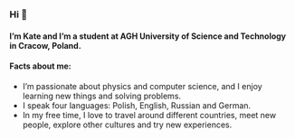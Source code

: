 ### Hi 👋

#### I’m Kate and I’m a student at AGH University of Science and Technology in Cracow, Poland. 
#### Facts about me:
- I’m passionate about physics and computer science, and I enjoy learning new things and solving problems. 
- I speak four languages: Polish, English, Russian and German. 
- In my free time, I love to travel around different countries, meet new people, explore other cultures and try new experiences.
